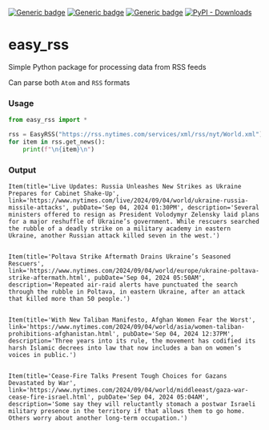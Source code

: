 [![Generic badge](https://img.shields.io/badge/Licence-MIT-blue.svg)](https://shields.io/)
[![Generic badge](https://img.shields.io/badge/Maintained-yes-green.svg)](https://shields.io/)
[![Generic badge](https://img.shields.io/badge/easy_rss-1.2.6-red.svg)](https://pypi.org/project/easy-rss)
[![PyPI - Downloads](https://img.shields.io/pypi/dm/easy_rss)](https://pypi.org/project/easy-rss)

# easy_rss
Simple Python package for processing data from RSS feeds

Can parse both `Atom` and `RSS` formats

### Usage
```python
from easy_rss import *

rss = EasyRSS("https://rss.nytimes.com/services/xml/rss/nyt/World.xml")
for item in rss.get_news():
    print(f"\n{item}\n")

```

### Output
```
Item(title='Live Updates: Russia Unleashes New Strikes as Ukraine Prepares for Cabinet Shake-Up', link='https://www.nytimes.com/live/2024/09/04/world/ukraine-russia-missile-attacks', pubDate='Sep 04, 2024 01:30PM', description='Several ministers offered to resign as President Volodymyr Zelensky laid plans for a major reshuffle of Ukraine’s government. While rescuers searched the rubble of a deadly strike on a military academy in eastern Ukraine, another Russian attack killed seven in the west.')


Item(title='Poltava Strike Aftermath Drains Ukraine’s Seasoned Rescuers', link='https://www.nytimes.com/2024/09/04/world/europe/ukraine-poltava-strike-aftermath.html', pubDate='Sep 04, 2024 05:50AM', description='Repeated air-raid alerts have punctuated the search through the rubble in Poltava, in eastern Ukraine, after an attack that killed more than 50 people.')


Item(title='With New Taliban Manifesto, Afghan Women Fear the Worst', link='https://www.nytimes.com/2024/09/04/world/asia/women-taliban-prohibitions-afghanistan.html', pubDate='Sep 04, 2024 12:37PM', description='Three years into its rule, the movement has codified its harsh Islamic decrees into law that now includes a ban on women’s voices in public.')


Item(title='Cease-Fire Talks Present Tough Choices for Gazans Devastated by War', link='https://www.nytimes.com/2024/09/04/world/middleeast/gaza-war-cease-fire-israel.html', pubDate='Sep 04, 2024 05:04AM', description='Some say they will reluctantly stomach a postwar Israeli military presence in the territory if that allows them to go home. Others worry about another long-term occupation.')
```
